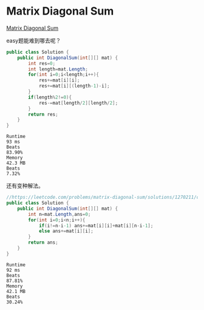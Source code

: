 # Matrix Diagonal Sum

[Matrix Diagonal Sum](https://leetcode.com/problems/matrix-diagonal-sum/description/)

easy题能难到哪去呢？

```c#
public class Solution {
    public int DiagonalSum(int[][] mat) {
        int res=0;
        int length=mat.Length;
        for(int i=0;i<length;i++){
            res+=mat[i][i];
            res+=mat[i][(length-1)-i];
        }
        if(length%2!=0){
            res-=mat[length/2][length/2];
        }
        return res;
    }
}
```

```
Runtime
93 ms
Beats
83.90%
Memory
42.3 MB
Beats
7.32%
```

还有变种解法。

```c#
//https://leetcode.com/problems/matrix-diagonal-sum/solutions/1270211/c-solution-easy-o-n-runtime/
public class Solution {
    public int DiagonalSum(int[][] mat) {
        int n=mat.Length,ans=0;
        for(int i=0;i<n;i++){
            if(i!=n-i-1) ans+=mat[i][i]+mat[i][n-i-1];
            else ans+=mat[i][i];   
        }
        return ans;
    }
}
```

```
Runtime
92 ms
Beats
87.81%
Memory
42.1 MB
Beats
30.24%
```